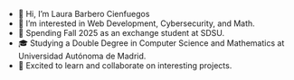 - 👋 Hi, I’m Laura Barbero Cienfuegos
- 👀 I’m interested in Web Development, Cybersecurity, and Math.
- 🌱 Spending Fall 2025 as an exchange student at SDSU.
- 🎓 Studying a Double Degree in Computer Science and Mathematics at Universidad Autónoma de Madrid.
- 💞️ Excited to learn and collaborate on interesting projects.

